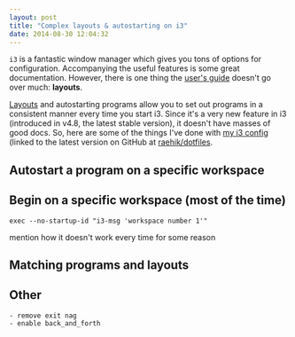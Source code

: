 ```yaml
---
layout: post
title: "Complex layouts & autostarting on i3"
date: 2014-08-30 12:04:32
---
```


`i3` is a fantastic window manager which gives you tons of options for
configuration. Accompanying the useful features is some great documentation.
However, there is one thing the [user's guide](http://i3wm.org/docs/userguide.html)
doesn't go over much: **layouts**.

[Layouts](i3wm.org/docs/layout-saving.html) and autostarting programs allow you
to set out programs in a consistent manner every time you start i3. Since it's
a very new feature in i3 (introduced in v4.8, the latest stable version), it
doesn't have masses of good docs. So, here are some of the things I've done
with [my i3 config](https://github.com/raehik/dotfiles/blob/master/home/.i3/config) (linked to the latest version on GitHub at [raehik/dotfiles](https://github.com/raehik/dotfiles).


Autostart a program on a specific workspace
------------------------------------------


Begin on a specific workspace (most of the time)
------------------------------------------------

    exec --no-startup-id "i3-msg 'workspace number 1'"

mention how it doesn't work every time for some reason


Matching programs and layouts
-----------------------------



Other
-----

    - remove exit nag
    - enable back_and_forth
